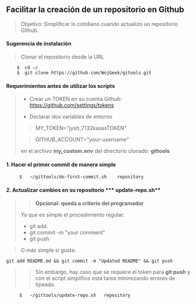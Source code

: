 ## Facilitar la creación de un repositorio en Github

> Objetivo: Simplificar lo cotidiano cuando actualizo un repositorio Github.


#### Sugerencia de instalación

> Clonar el repositorio desde la URL

```
    $  cd ~/
    $  git clone https://github.com/WojGeek/gitools.git

```

#### Requerimientos antes de utilizar los scripts
>
> - Crear un TOKEN en su cuenta Github:  https://github.com/settings/tokens
> 
> - Declarar dos variables de entorno 
> 
>>   MY_TOKEN="jysh_7132kasasTOKEN"
>
>>   GITHUB_ACCOUNT="your-username"
>
>   en el archivo **my_custom.env**  del directorio clonado: **gittools**
>
>

#### 1. Hacer el primer commit de manera simple


```
     $   ~/gittools/do-first-commit.sh    repository

```


#### 2.  Actualizar cambios en su repositorio *** update-repo.sh**

>> **Opcional: queda a criterio del programador**
> 
> Ya que es simple el procedimiento regular:
> - git add.
> - git commit -m "your comment"
> - git push
>

> O más simple si gusta:
> 
``` 
git add README.md && git commit -m "Updated README" && git push 

```
>


>> Sin embargo, hay caso que se requiere el token para **git push**
>> y con el script simplifico esta tarea minimizando errores de tipeado.

```
     $   ~/gittools/update-repo.sh   repository

```